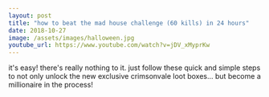 ```yaml
---
layout: post
title: "how to beat the mad house challenge (60 kills) in 24 hours"
date: 2018-10-27
image: /assets/images/halloween.jpg
youtube_url: https://www.youtube.com/watch?v=jDV_xMyprKw
---
```


it's easy! there's really nothing to it. just follow these quick and simple steps to not only unlock the new exclusive crimsonvale loot boxes... but become a millionaire in the process!

